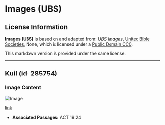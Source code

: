 # Images (UBS)

## License Information

**Images (UBS)** is based on and adapted from: _UBS Images_, [United Bible Societies](https://unitedbiblesocieties.org/), None, which is licensed under a [Public Domain CC0](https://creativecommons.org/public-domain/cc0/).

This markdown version is provided under the same license.



--------------------------------

## Kuil (id: 285754)

### Image Content

![Image](https://cdn.aquifer.bible/aquifer-content/resources/Media/WEB-0466_shrine.jpg)

[link](https://cdn.aquifer.bible/aquifer-content/resources/Media/WEB-0466_shrine.jpg)

* **Associated Passages:** ACT 19:24

